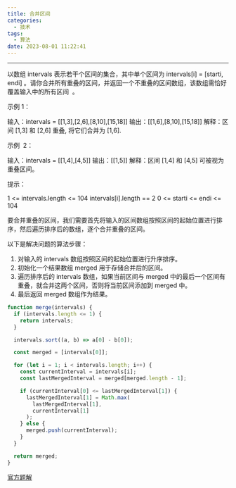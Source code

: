 ```yaml
---
title: 合并区间
categories:
  - 技术
tags:
  - 算法
date: 2023-08-01 11:22:41
---
```


---

以数组 intervals 表示若干个区间的集合，其中单个区间为 intervals[i] = [starti, endi] 。请你合并所有重叠的区间，并返回一个不重叠的区间数组，该数组需恰好覆盖输入中的所有区间  。

示例 1：

输入：intervals = [[1,3],[2,6],[8,10],[15,18]]
输出：[[1,6],[8,10],[15,18]]
解释：区间 [1,3] 和 [2,6] 重叠, 将它们合并为 [1,6].

示例  2：

输入：intervals = [[1,4],[4,5]]
输出：[[1,5]]
解释：区间 [1,4] 和 [4,5] 可被视为重叠区间。

提示：

1 <= intervals.length <= 104
intervals[i].length == 2
0 <= starti <= endi <= 104

<!-- more -->

要合并重叠的区间，我们需要首先将输入的区间数组按照区间的起始位置进行排序，然后遍历排序后的数组，逐个合并重叠的区间。

以下是解决问题的算法步骤：

1. 对输入的 intervals 数组按照区间的起始位置进行升序排序。
2. 初始化一个结果数组 merged 用于存储合并后的区间。
3. 遍历排序后的 intervals 数组，如果当前区间与 merged 中的最后一个区间有重叠，就合并这两个区间，否则将当前区间添加到 merged 中。
4. 最后返回 merged 数组作为结果。

```javascript
function merge(intervals) {
  if (intervals.length <= 1) {
    return intervals;
  }

  intervals.sort((a, b) => a[0] - b[0]);

  const merged = [intervals[0]];

  for (let i = 1; i < intervals.length; i++) {
    const currentInterval = intervals[i];
    const lastMergedInterval = merged[merged.length - 1];

    if (currentInterval[0] <= lastMergedInterval[1]) {
      lastMergedInterval[1] = Math.max(
        lastMergedInterval[1],
        currentInterval[1]
      );
    } else {
      merged.push(currentInterval);
    }
  }

  return merged;
}
```

[官方题解](https://leetcode.cn/problems/merge-intervals/solutions/203562/he-bing-qu-jian-by-leetcode-solution/)

